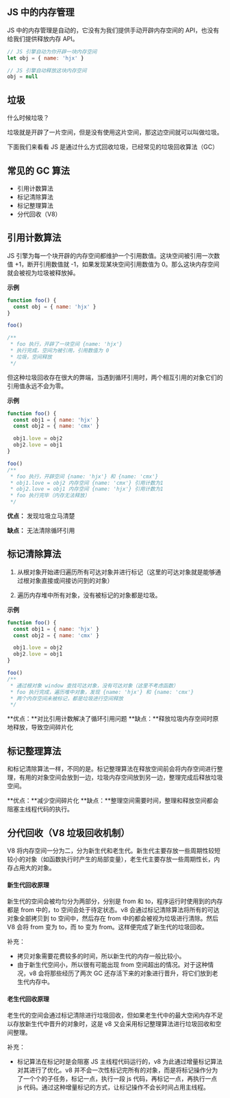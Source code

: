 ## JS 中的内存管理

JS 中的内存管理是自动的，它没有为我们提供手动开辟内存空间的 API，也没有给我们提供释放内存 API。

```js
// JS 引擎自动为你开辟一块内存空间
let obj = { name: 'hjx' }

// JS 引擎自动释放这块内存空间
obj = null
```

## 垃圾

什么时候垃圾？

垃圾就是开辟了一片空间，但是没有使用这片空间，那这边空间就可以叫做垃圾。

下面我们来看看 JS 是通过什么方式回收垃圾，已经常见的垃圾回收算法（GC）

## 常见的 GC 算法

- 引用计数算法
- 标记清除算法
- 标记整理算法
- 分代回收（V8）

## 引用计数算法

JS 引擎为每一个块开辟的内存空间都维护一个引用数值。这块空间被引用一次数值 +1，断开引用数值就 -1，如果发现某块空间引用数值为 0。那么这块内存空间就会被视为垃圾被释放掉。

**示例**

```js
function foo() {
  const obj = { name: 'hjx' }
}

foo()

/**
 * foo 执行，开辟了一块空间 {name: 'hjx'}
 * 执行完成，空间为被引用，引用数值为 0
 * 垃圾，空间释放
 */
```

但这种垃圾回收存在很大的弊端，当遇到循环引用时，两个相互引用的对象它们的引用值永远不会为零。

**示例**

```js
function foo() {
  const obj1 = { name: 'hjx' }
  const obj2 = { name: 'cmx' }

  obj1.love = obj2
  obj2.love = obj1
}

foo()
/**
 * foo 执行，开辟空间 {name: 'hjx'} 和 {name: 'cmx'}
 * obj1.love = obj2 内存空间 {name: 'cmx'} 引用计数为1
 * obj2.love = obj1 内存空间 {name: 'hjx'} 引用计数为1
 * foo 执行完毕（内存无法释放）
 */
```

**优点：** 发现垃圾立马清楚

**缺点：** 无法清除循环引用

## 标记清除算法

1. 从根对象开始递归遍历所有可达对象并进行标记（这里的可达对象就是能够通过根对象直接或间接访问到的对象）

2. 遍历内存堆中所有对象，没有被标记的对象都是垃圾。

**示例**

```js
function foo() {
  const obj1 = { name: 'hjx' }
  const obj2 = { name: 'cmx' }

  obj1.love = obj2
  obj2.love = obj1
}

foo()
/**
 * 通过根对象 window 查找可达对象，没有可达对象（这里不考虑函数）
 * foo 执行完成，遍历堆中对象，发现 {name: 'hjx'} 和 {name: 'cmx'}
 * 两个内存空间未被标记，都是垃圾进行空间释放
 */
```

**优点：**对比引用计数解决了循环引用问题
**缺点：**释放垃圾内存空间时原地释放，导致空间碎片化

## 标记整理算法

和标记清除算法一样，不同的是。标记整理算法在释放空间前会将内存空间进行整理，有用的对象空间会放到一边，垃圾内存空间放到另一边，整理完成后释放垃圾空间。

**优点：**减少空间碎片化
**缺点：**整理空间需要时间，整理和释放空间都会阻塞主线程代码的执行。

## 分代回收（V8 垃圾回收机制）

V8 将内存空间一分为二，分为新生代和老生代。新生代主要存放一些周期性较短较小的对象（如函数执行时产生的局部变量），老生代主要存放一些周期性长，内存占用大的对象。

#### 新生代回收原理

新生代的空间会被均匀分为两部分，分别是 from 和 to，程序运行时使用到的内存都是 from 中的，to 空间会处于待定状态。v8 会通过标记清除算法将所有的可达对象全部拷贝到 to 空间中，然后存在 from 中的都会被视为垃圾进行清除。然后 V8 会将 from 变为 to，而 to 变为 from。这样便完成了新生代的垃圾回收。

补充：

- 拷贝对象需要花费较多的时间，所以新生代的内存一般比较小。
- 由于新生代空间小，所以很有可能出现 from 空间超出的情况。对于这种情况，v8 会将那些经历了两次 GC 还存活下来的对象进行晋升，将它们放到老生代内存中。

#### 老生代回收原理

老生代的空间会通过标记清除进行垃圾回收，但如果老生代中的最大空闲内存不足以存放新生代中晋升的对象时，这是 v8 又会采用标记整理算法进行垃圾回收和空间整理。

补充：

- 标记算法在标记时是会阻塞 JS 主线程代码运行的，v8 为此通过增量标记算法对其进行了优化。v8 并不会一次性标记完所有的对象，而是将标记操作分为了一个个的子任务，标记一点，执行一段 js 代码，再标记一点，再执行一点 js 代码。通过这种增量标记的方式，让标记操作不会长时间占用主线程。
